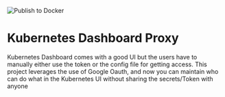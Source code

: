 ![Publish to Docker](https://github.com/SuveshBaskar/kubernetes-dashboard-proxy/workflows/Publish%20to%20Docker/badge.svg?branch=v1.0.8&event=create)

# Kubernetes Dashboard Proxy

Kubernetes Dashboard comes with a good UI but the users have to manually either use the token or the config file for getting access. This project leverages the use of Google Oauth, and now you can maintain who can do what in the Kubernetes UI without sharing the secrets/Token with anyone
